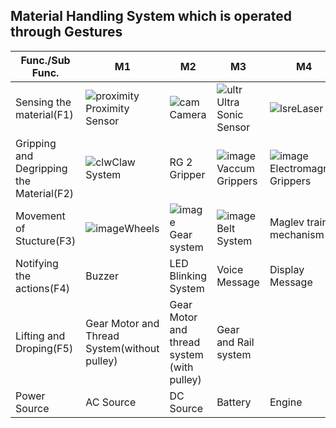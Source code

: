 ## Material Handling System which is operated through Gestures ##
|Func./Sub Func.|M1|M2|M3|M4|
|---------------|---|---|---|---|
|Sensing the material(F1)|![proximity](https://user-images.githubusercontent.com/105170460/169702486-2bb5d5a3-1485-41e2-8329-c9845425df32.jpg)Proximity Sensor|![cam](https://user-images.githubusercontent.com/105170460/169702578-b1769c16-a850-47c2-966e-ac3d5d5e8f70.jpg)Camera|![ultr](https://user-images.githubusercontent.com/105170460/169702640-4a149cc0-efb7-49f0-9848-092630bd010e.jpg)Ultra Sonic Sensor|![lsre](https://user-images.githubusercontent.com/105170460/169703087-9ad5a0e3-cf77-424c-bd94-412ca9b100ff.jpg)Laser| 
|Gripping and Degripping the Material(F2)|![clw](https://user-images.githubusercontent.com/105170460/169703156-57ad9aa0-989a-446e-88da-608c930eeaff.jpg)Claw System|RG 2 Gripper|![image](https://user-images.githubusercontent.com/105170460/169703260-5e749d3d-cea2-4b48-9791-ed34d0d3d1f4.png)Vaccum Grippers|![image](https://user-images.githubusercontent.com/105170460/169703360-9e67d231-d77b-4dad-bb09-c961bc3f258c.png)Electromagnet Grippers|
|Movement of Stucture(F3)|![image](https://user-images.githubusercontent.com/105170460/169703667-ced01521-bb25-4b04-91aa-cdf3c9805960.png)Wheels|![image](https://user-images.githubusercontent.com/105170460/169703578-2033c028-23e9-4a74-a737-809e037d2a70.png)Gear system|![image](https://user-images.githubusercontent.com/105170460/169703851-dd172ebb-6d4f-461c-917b-ebcdf348df2b.png)Belt System|Maglev train mechanism| |
|Notifying the actions(F4)|Buzzer|LED Blinking System|Voice Message|Display Message| |
|Lifting and Droping(F5) |Gear Motor and Thread System(without pulley)|Gear Motor and thread system (with pulley)|Gear and Rail system | |  
|Power Source|AC Source|DC Source|Battery|Engine|




